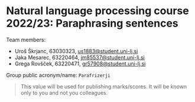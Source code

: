 # Natural language processing course 2022/23: Paraphrasing sentences

Team members:
 * Uroš Škrjanc, 63030323, us1883@student.uni-lj.si
 * Jaka Mesarec, 63220464, jm85537@student.uni-lj.si
 * Grega Rovšček, 63220471, gr57908@student.uni-lj.si

Group public acronym/name: `Parafrizerji`
 > This value will be used for publishing marks/scores. It will be known only to you and not you colleagues.
